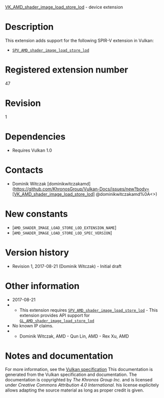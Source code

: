 [VK_AMD_shader_image_load_store_lod](https://www.khronos.org/registry/vulkan/specs/1.3-extensions/man/html/VK_AMD_shader_image_load_store_lod.html) - device extension

# Description
This extension adds support for the following SPIR-V extension in Vulkan:
- [`SPV_AMD_shader_image_load_store_lod`](https://htmlpreview.github.io/?https://github.com/KhronosGroup/SPIRV-Registry/blob/master/extensions/AMD/SPV_AMD_shader_image_load_store_lod.html)

# Registered extension number
47

# Revision
1

# Dependencies
- Requires Vulkan 1.0

# Contacts
- Dominik Witczak [dominikwitczakamd](https://github.com/KhronosGroup/Vulkan-Docs/issues/new?body=[VK_AMD_shader_image_load_store_lod] @dominikwitczakamd%0A<<Here describe the issue or question you have about the VK_AMD_shader_image_load_store_lod extension>>)

# New constants
- [`AMD_SHADER_IMAGE_LOAD_STORE_LOD_EXTENSION_NAME`]
- [`AMD_SHADER_IMAGE_LOAD_STORE_LOD_SPEC_VERSION`]

# Version history
- Revision 1, 2017-08-21 (Dominik Witczak)  - Initial draft

# Other information
* 2017-08-21
*   - This extension requires [`SPV_AMD_shader_image_load_store_lod`](https://htmlpreview.github.io/?https://github.com/KhronosGroup/SPIRV-Registry/blob/master/extensions/AMD/SPV_AMD_shader_image_load_store_lod.html)  - This extension provides API support for [`GL_AMD_shader_image_load_store_lod`](https://www.khronos.org/registry/OpenGL/extensions/AMD/AMD_shader_image_load_store_lod.txt) 
* No known IP claims.
*   - Dominik Witczak, AMD  - Qun Lin, AMD  - Rex Xu, AMD
# Notes and documentation
For more information, see the [Vulkan specification](https://www.khronos.org/registry/vulkan/specs/1.3-extensions/html/vkspec.html)
This documentation is generated from the Vulkan specification and documentation.
The documentation is copyrighted by *The Khronos Group Inc.* and is licensed under *Creative Commons Attribution 4.0 International*.
his license explicitely allows adapting the source material as long as proper credit is given.
        
